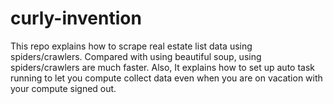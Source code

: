 # curly-invention
This repo explains how to scrape real estate list data using spiders/crawlers.  Compared with using beautiful soup, using spiders/crawlers are much faster. Also, It explains how to set up auto task running to let you compute collect data even when you are on vacation with your compute signed out.
